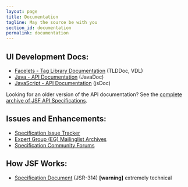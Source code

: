 ```yaml
---
layout: page
title: Documentation
tagline: May the source be with you
section_id: documentation
permalink: documentation
---
```


## UI Development Docs:

* [Facelets - Tag Library Documentation](https://javaserverfaces.dev.java.net/nonav/docs/2.0/pdldocs/facelets/index.html) (TLDDoc, VDL)
* [Java - API Documentation](https://javaserverfaces.dev.java.net/nonav/docs/2.0/javadocs/index.html) (JavaDoc)
* [JavaScript - API Documentation](https://javaserverfaces.dev.java.net/nonav/docs/2.0/jsdocs/index.html) (jsDoc)

Looking for an older version of the API documentation? See the 
[complete archive of JSF API Specifications](http://java.sun.com/javaee/javaserverfaces/reference/api/index.html).


## Issues and Enhancements:

* [Specification Issue Tracker](https://javaserverfaces-spec-public.dev.java.net/servlets/ProjectIssues)
* [Expert Group (EG) Mailinglist Archives](http://archives.java.sun.com/jsr-314-open.html)
* [Specification Community Forums](http://wiki.jcp.org/boards/index.php?b=jsr-314-public)


## How JSF Works:

* [Specification Document](http://jcp.org/aboutJava/communityprocess/final/jsr314/index.html) (JSR-314) **[warning]** extremely technical

